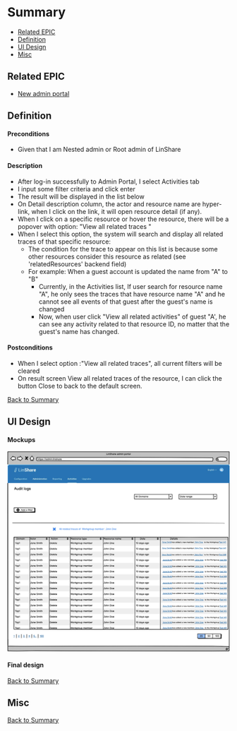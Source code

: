 # Summary

* [Related EPIC](#related-epic)
* [Definition](#definition)
* [UI Design](#ui-design)
* [Misc](#misc)

## Related EPIC

* [New admin portal](./README.md)

## Definition

#### Preconditions

- Given that I am Nested admin or Root admin of LinShare

#### Description

- After log-in successfully to  Admin Portal, I select Activities tab
- I input some filter criteria and click enter
- The result will be displayed in the list below
- On Detail description column, the actor and resource name are hyper-link, when I click on the link, it will open resource detail (if any). 
- When I click on a specific resource or hover the resource, there will be a popover with option: "View all related traces "
- When I select this option, the system will search and display all related traces of that specific resource:
   - The condition for the trace to appear on this list is because some other resources consider this resource as related (see 'relatedResources' backend field)
    - For example: When a guest account is updated the name from "A" to "B"
      - Currently, in the Activities list, If user search for resource name "A", he only sees the traces that have resource name "A" and he cannot see all events of that guest after the guest's name is changed
      - Now, when user click "View all related activities" of guest "A', he can see any activity related to that resource ID, no matter that the guest's name has changed.
    
#### Postconditions

- When I select option :"View all related traces", all current filters will be cleared
- On result screen View all related traces of the resource, I can click the button Close to back to the default screen.

[Back to Summary](#summary)

## UI Design

#### Mockups

![Story555](./mockups/555.1.png)

#### Final design

[Back to Summary](#summary)
## Misc

[Back to Summary](#summary)
